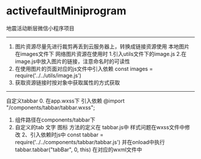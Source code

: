 # activefaultMiniprogram
地震活动断层微信小程序项目
********************************************
1. 图片资源尽量先进行裁剪再丢到云服务器上，转换成链接资源使用
  本地图片 在images文件下 
  网络图片资源在使用时 
  1.引入utils文件下的image.js
  2.在image.js中放入图片的链接，注意命名时的可读性
  3. 在使用图片的页面对应的js文件中引入依赖
    const images = require('../../utils/image.js')
  4. 获取资源链接时按对象中获取属性的方式获取
********************************************
自定义tabbar
0. 在app.wxss下 引入依赖 
    @import "/components/tabbar/tabbar.wxss";
1. 组件路径在components/tabbar下
2. 自定义的tab 文字 图标 方法的定义在 tabbar.js中 样式问题在wxss文件中修改
2、引入依赖时js中 const tabbar = require('../../components/tabbar/tabbar.js') 
   并在onload中执行 tabbar.tabbar("tabBar", 0, this)
    在对应的wxml文件中
    <import src='../../components/tabbar/tabbar.wxml'/>
    <template is="tabbar" data="{{tabBar:bindData.tabBar}}"/>
    * tabbar 设置的每一个tab都需要引入
3.tabbar的方法 在使用时在组件中添加事件，然后暴露给父组件，
父组件获取子组件的方法并在自身定义的方法中使用子组件的方法
eg  tab组件下的switchTab功能的实现： 
1.在组件中绑定tap、 
2.在组件JS文件中添加事件，并通过 module.exports 暴露
3.父组件接受暴露出来的事件后 在自身文件下定义方法 并执行 子组件的事件
**********************************************
